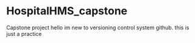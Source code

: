 # HospitalHMS_capstone
Capstone project
hello im new to versioning control system github.
this is just a practice
